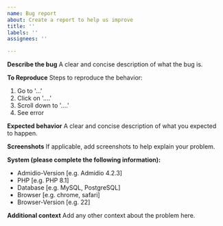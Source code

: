 ```yaml
---
name: Bug report
about: Create a report to help us improve
title: ''
labels: ''
assignees: ''

---
```


**Describe the bug**
A clear and concise description of what the bug is.

**To Reproduce**
Steps to reproduce the behavior:
1. Go to '...'
2. Click on '....'
3. Scroll down to '....'
4. See error

**Expected behavior**
A clear and concise description of what you expected to happen.

**Screenshots**
If applicable, add screenshots to help explain your problem.

**System (please complete the following information):**
 - Admidio-Version [e.g. Admidio 4.2.3]
 - PHP [e.g. PHP 8.1]
 - Database [e.g. MySQL, PostgreSQL]
 - Browser [e.g. chrome, safari]
 - Browser-Version [e.g. 22]

**Additional context**
Add any other context about the problem here.
